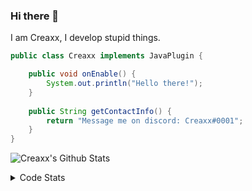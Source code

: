 ### Hi there 👋

I am Creaxx, I develop stupid things. 

```java
public class Creaxx implements JavaPlugin {

    public void onEnable() {
        System.out.println("Hello there!");
    }
    
    public String getContactInfo() {
        return "Message me on discord: Creaxx#0001";
    }
}
```

![Creaxx's Github Stats](https://github-readme-stats.vercel.app/api?username=CreaxxOG&show_icons=true&theme=dark&count_private=true)

<details>
  <summary>Code Stats</summary>

<!--START_SECTION:waka-->
![Lines of code](https://img.shields.io/badge/From%20Hello%20World%20I%27ve%20Written-27726%20lines%20of%20code-blue)

**🐱 My GitHub Data** 

> 🏆 243 Contributions in the Year 2021
 > 
> 📦 376.7 kB Used in GitHub's Storage 
 > 
> 🚫 Not Opted to Hire
 > 
> 📜 1 Public Repository 
 > 
> 🔑 4 Private Repositories  
 > 
**I'm an Early 🐤** 

```text
🌞 Morning    17 commits     ██░░░░░░░░░░░░░░░░░░░░░░░   9.94% 
🌆 Daytime    71 commits     ██████████░░░░░░░░░░░░░░░   41.52% 
🌃 Evening    78 commits     ███████████░░░░░░░░░░░░░░   45.61% 
🌙 Night      5 commits      ░░░░░░░░░░░░░░░░░░░░░░░░░   2.92%

```
📅 **I'm Most Productive on Saturday** 

```text
Monday       23 commits     ███░░░░░░░░░░░░░░░░░░░░░░   13.45% 
Tuesday      15 commits     ██░░░░░░░░░░░░░░░░░░░░░░░   8.77% 
Wednesday    24 commits     ███░░░░░░░░░░░░░░░░░░░░░░   14.04% 
Thursday     9 commits      █░░░░░░░░░░░░░░░░░░░░░░░░   5.26% 
Friday       25 commits     ███░░░░░░░░░░░░░░░░░░░░░░   14.62% 
Saturday     44 commits     ██████░░░░░░░░░░░░░░░░░░░   25.73% 
Sunday       31 commits     ████░░░░░░░░░░░░░░░░░░░░░   18.13%

```


📊 **This Week I Spent My Time On** 

```text
💬 Programming Languages: 
Java                     4 hrs 7 mins        ██████████████████████░░░   89.46% 
XML                      18 mins             █░░░░░░░░░░░░░░░░░░░░░░░░   6.78% 
YAML                     9 mins              ░░░░░░░░░░░░░░░░░░░░░░░░░   3.36% 
GitIgnore file           1 min               ░░░░░░░░░░░░░░░░░░░░░░░░░   0.39% 
IDEA_MODULE              0 secs              ░░░░░░░░░░░░░░░░░░░░░░░░░   0.01%

🔥 Editors: 
IntelliJ                 4 hrs 36 mins       █████████████████████████   100.0%

```

**I Mostly Code in Java** 

```text
Java                     5 repos             ████████████████████░░░░░   83.33% 
EJS                      1 repo              ████░░░░░░░░░░░░░░░░░░░░░   16.67%

```



 Last Updated on 17/11/2021
<!--END_SECTION:waka-->
</details>
